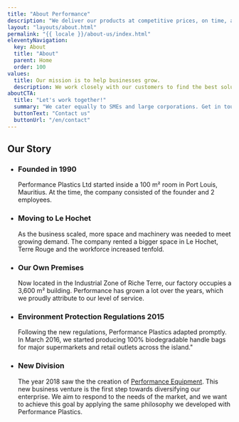 ```yaml
---
title: "About Performance"
description: "We deliver our products at competitive prices, on time, and everywhere in Mauritius, as well as certain regions of Africa. We are flexible and adaptable which is why our client-base encompasses various industries, ranging from hospitality to retail, and agriculture."
layout: "layouts/about.html"
permalink: "{{ locale }}/about-us/index.html"
eleventyNavigation:
  key: About
  title: "About"
  parent: Home
  order: 100
values:
  title: Our mission is to help businesses grow.
  description: We work closely with our customers to find the best solution for them. Our customers know us for our honesty and reliability. What makes Performance stand out is our company philosophy of Value, Service and Quality.
aboutCTA:
  title: "Let's work together!"
  summary: "We cater equally to SMEs and large corporations. Get in touch if we seem like a good fit."
  buttonText: "Contact us"
  buttonUrl: "/en/contact"
---
```


## Our Story

- ### Founded in 1990
  Performance Plastics Ltd started inside a 100 m² room in Port Louis, Mauritius. At the time, the company consisted of the founder and 2 employees.

- ### Moving to Le Hochet
  As the business scaled, more space and machinery was needed to meet growing demand. The company rented a bigger space in Le Hochet, Terre Rouge and the workforce increased tenfold.

- ### Our Own Premises
  Now located in the Industrial Zone of Riche Terre, our factory occupies a 3,600 m² building. Performance has grown a lot over the years, which we proudly attribute to our level of service.

- ### Environment Protection Regulations 2015
  Following the new regulations, Performance Plastics adapted promptly. In March 2016, we started producing 100% biodegradable handle bags for major supermarkets and retail outlets across the island."

- ### New Division
  The year 2018 saw the the creation of [Performance Equipment](/en/equipment). This new business venture is the first step towards diversifying our enterprise. We aim to respond to the needs of the market, and we want to achieve this goal by applying the same philosophy we developed with Performance Plastics.

